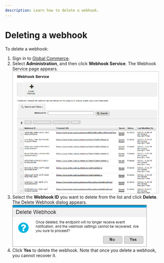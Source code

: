 ```yaml
---
description: Learn how to delete a webhook.
---
```


# Deleting a webhook

To delete a webhook:

1. Sign in to [Global Commerce](https://gc.digitalriver.com/gc/ent/login.do).
2. Select **Administration**, and then click **Webhook Service**. The Webhook Service page appears. \
   ![](<../../.gitbook/assets/Webhook-Service (1).png>)&#x20;
3. Select the **Webhook ID** you want to delete from the list and click **Delete**. The Delete Webhook dialog appears.\
   &#x20;![](../../.gitbook/assets/Delete-Webhook.png)&#x20;
4. Click **Yes** to delete the webhook. Note that once you delete a webhook, you cannot recover it.
